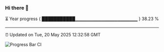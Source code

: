 ### Hi there 👋

⏳ Year progress { ███████████▁▁▁▁▁▁▁▁▁▁▁▁▁▁▁▁▁▁▁ } 38.23 %

---

⏰ Updated on Tue, 20 May 2025 12:32:58 GMT

![Progress Bar CI](https://github.com/liununu/liununu/workflows/Progress%20Bar%20CI/badge.svg)
